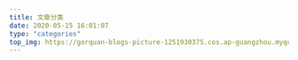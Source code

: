 ```yaml
---
title: 文章分类
date: 2020-05-15 16:01:07
type: "categories"
top_img: https://gorquan-blogs-picture-1251930375.cos.ap-guangzhou.myqcloud.com/categories.jpg
---
```

